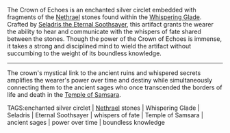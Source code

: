 The Crown of Echoes is an enchanted silver circlet embedded with fragments of the [Nethrael](../Lore/Nethrael.md) stones found within the [Whispering Glade](../Places/Whispering%20Glade.md). Crafted by [Seladris the Eternal Soothsayer](../Gods/Seladris%20the%20Eternal%20Soothsayer.md), this artifact grants the wearer the ability to hear and communicate with the whispers of fate shared between the stones.  Though the power of the Crown of Echoes is immense, it takes a strong and disciplined mind to wield the artifact without succumbing to the weight of its boundless knowledge.


---
The crown's mystical link to the ancient ruins and whispered secrets amplifies the wearer's power over time and destiny while simultaneously connecting them to the ancient sages who once transcended the borders of life and death in the [Temple of Samsara](../Places/Temple%20of%20Samsara.md).


TAGS:enchanted silver circlet | [Nethrael](../Lore/Nethrael.md) stones | Whispering Glade | Seladris | Eternal Soothsayer | whispers of fate | Temple of Samsara | ancient sages | power over time | boundless knowledge
